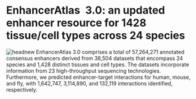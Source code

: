 # EnhancerAtlas 3.0: an updated enhancer resource for 1428 tissue/cell types across 24 species
![headnew](https://github.com/user-attachments/assets/7255d18c-0f95-4936-bab9-30551184373f)
EnhancerAtlas 3.0 comprises a total of 57,264,271 annotated consensus enhancers derived from 38,504 datasets that encompass 24 species and 1,428 distinct tissues and cell types. The datasets incorporate information from 23 high-throughput sequencing technologies. Furthermore, we predicted enhancer-target interactions for human, mouse, and fly, with 1,642,747, 3,114,890, and 132,119 interactions identified, respectively. 
